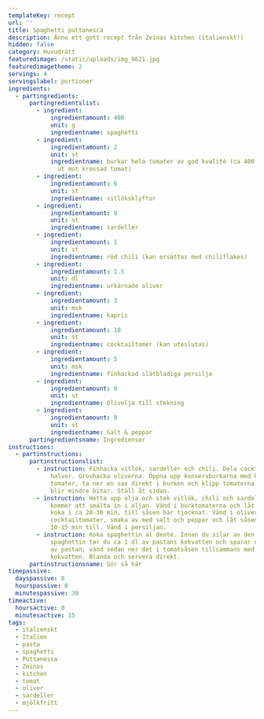```yaml
---
templateKey: recept
url: ''
title: Spaghetti puttanesca
description: Ännu ett gott recept från Zeinas kitchen (italienskt!)
hidden: false
category: Huvudrätt
featuredimage: /static/uploads/img_9621.jpg
featuredimagetheme: 2
servings: 4
servingslabel: portioner
ingredients:
  - partingredients:
      partingredientslist:
        - ingredient:
            ingredientamount: 400
            unit: g
            ingredientname: spaghetti
        - ingredient:
            ingredientamount: 2
            unit: st
            ingredientname: burkar hela tomater av god kvalité (ca 400 g per burk. Kan bytas
              ut mot krossad tomat)
        - ingredient:
            ingredientamount: 6
            unit: st
            ingredientname: vitlöksklyftor
        - ingredient:
            ingredientamount: 8
            unit: st
            ingredientname: sardeller
        - ingredient:
            ingredientamount: 1
            unit: st
            ingredientname: röd chili (kan ersättas med chiliflakes)
        - ingredient:
            ingredientamount: 1.5
            unit: dl
            ingredientname: urkärnade oliver
        - ingredient:
            ingredientamount: 3
            unit: msk
            ingredientname: kapris
        - ingredient:
            ingredientamount: 10
            unit: st
            ingredientname: cocktailtomer (kan uteslutas)
        - ingredient:
            ingredientamount: 5
            unit: msk
            ingredientname: finhackad slätbladiga persilja
        - ingredient:
            ingredientamount: 0
            unit: st
            ingredientname: Olivolja till stekning
        - ingredient:
            ingredientamount: 0
            unit: st
            ingredientname: Salt & peppar
      partingredientsname: Ingredienser
instructions:
  - partinstructions:
      partinstructionslist:
        - instruction: Finhacka vitlök, sardeller och chili. Dela cocktailtomaterna i
            halvor. Grovhacka oliverna. Öppna upp konservburkarna med hela
            tomater, ta ner en sax direkt i burken och klipp tomaterna tills de
            blir mindre bitar. Ställ åt sidan.
        - instruction: Hetta upp olja och stek vitlök, chili och sardeller. Sardellerna
            kommer att smälta in i oljan. Vänd i burktomaterna och låt såsen
            koka i ca 20-30 min, till såsen har tjocknat. Vänd i oliver, kapris,
            cocktailtomater, smaka av med salt och peppar och låt såsen koka i
            10-15 min till. Vänd i persiljan.
        - instruction: Koka spaghettin al denté. Innan du silar av den färdigkokta
            spaghettin tar du ca 1 dl av pastans kokvatten och sparar det. Sila
            av pastan, vänd sedan ner det i tomatsåsen tillsammans med 1 dl
            kokvatten. Blanda och servera direkt.
      partinstructionsname: Gör så här
timepassive:
  dayspassive: 0
  hourspassive: 0
  minutespassive: 30
timeactive:
  hoursactive: 0
  minutesactive: 15
tags:
  - italienskt
  - Italien
  - pasta
  - spaghetti
  - Puttanesca
  - Zeinas
  - kitchen
  - tomat
  - oliver
  - sardeller
  - mjölkfritt
---
```

